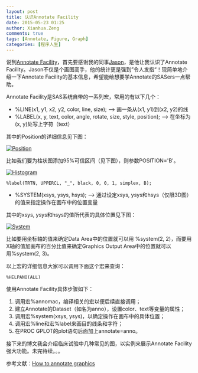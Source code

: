 ```yaml
---
layout: post
title: 认识Annotate Facility
date: 2015-05-23 01:25
author: Xianhua.Zeng
comments: true
tags: [Annotate, Figure, Graph]
categories: [程序人生]
---
```

<p>说到<span style="text-decoration: underline;"><a href="http://support.sas.com/documentation/cdl/en/graphref/63022/HTML/default/viewer.htm#annodata-creating-grelem.htm" target="_blank">Annotate Facility</a></span>，首先要感谢我的同事<span style="text-decoration: underline;"><a href="https://cn.linkedin.com/pub/jason-cai/82/8b6/757" target="_blank">Jason</a></span>，是他让我认识了Annotate Facility。Jason不仅是个画图高手，他的统计更是强到”令人发指“！现简单地介绍一下Annotate Facility的基本信息，希望能给想要学Annotate的SASers一点帮助。</p>
<p>Annotate Facility是SAS系统自带的一系列宏，常用的有以下几个：<!--more--></p>
<ul style="list-style-type: disc;">
	<li>%LINE(x1, y1, x2, y2, color, line, size); --&gt; 画一条从(x1, y1)到(x2, y2)的线</li>
	<li>%LABEL(x, y, text, color, angle, rotate, size, style, position); --&gt; 在坐标为(x, y)处写上字符（text）</li>
</ul>
<p>其中的Position的详细信息见下图：</p>
<p><a href="http://www.xianhuazeng.com/cn/wp-content/uploads/2015/05/Position.jpg"><img class="aligncenter size-full" src="http://www.xianhuazeng.com/cn/wp-content/uploads/2015/05/Position.jpg" alt="Position" /></a></p>
<p>比如我们要为柱状图添加95%可信区间（见下图），则参数POSITION='B'。</p>
<p><a href="http://www.xianhuazeng.com/cn/wp-content/uploads/2015/05/Histogram.jpg"><img class="aligncenter size-full" src="http://www.xianhuazeng.com/cn/wp-content/uploads/2015/05/Histogram.jpg" alt="Histogram" /></a></p>
<pre><code>%label(TRTN, UPPERCL, "_", black, 0, 0, 1, simplex, B);
</code></pre>
<ul style="list-style-type: disc;">
	<li>%SYSTEM(xsys, ysys, hsys); --&gt; 通过设定xsys, ysys和hsys（仅限3D图）的值来指定操作在画布中的位置变量 </li>
</ul>
<p>其中的xsys, ysys和hsys的值所代表的具体位置见下图：</p>
<p><a href="http://www.xianhuazeng.com/cn/wp-content/uploads/2015/05/System.jpg"><img class="aligncenter size-full" src="http://www.xianhuazeng.com/cn/wp-content/uploads/2015/05/System.jpg" alt="System" /></a></p>
<p>比如要用坐标轴的值来确定Data Area中的位置就可以用 %system(2, 2)，而要用X轴的值加画布的百分比值来确定Graphics Output Area中的位置就可以用%system(2, 3)。</p>
<p>以上宏的详细信息大家可以调用下面这个宏来查询：</p>
<pre><code>%HELPANO(ALL)
</code></pre>
<p>使用Annotate Facility具体步骤如下：</p>
<ol>
	<li>调用宏%annomac，编译相关的宏以便后续直接调用；</li>
	<li>建立Annotate的Dataset（如名为anno），设置color、text等变量的属性；</li>
	<li>调用宏%system(xsys, ysys)，以确定操作在画布中的具体位置；</li>
	<li>调用宏%line和宏%label来画目的线条和字符；</li>
	<li>在PROC GPLOT的plot语句后面加上annotate=anno。</li>
</ol>
<p>接下来的博文我会介绍临床试验中几种常见的图，以实例来展示Annotate Facility强大功能。未完待续。。。</p>
<p>参考文献：<span style="text-decoration: underline;"><a href="http://www.lexjansen.com/phuse/2006/tu/tu05.pdf" target="_blank">How to annotate graphics</a></span></p>
